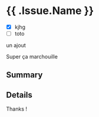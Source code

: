 # {{ .Issue.Name }}

- [x] kjhg
- [ ] toto

un ajout

Super ça marchouille

## Summary

## Details

Thanks !